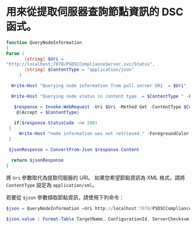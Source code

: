 # 用來從提取伺服器查詢節點資訊的 DSC 函式。

```powershell
function QueryNodeInformation
{
Param (      
       [string] $Uri =
"http://localhost:7070/PSDSCComplianceServer.svc/Status",                         
       [string] $ContentType = "application/json"           
     )

  Write-Host "Querying node information from pull server URI  = $Uri" -ForegroundColor Green

  Write-Host "Querying node status in content type  = $ContentType " -ForegroundColor Green

   $response = Invoke-WebRequest -Uri $Uri -Method Get -ContentType $ContentType -UseDefaultCredentials -Headers 
    @{Accept = $ContentType}

   if($response.StatusCode -ne 200)
 {
     Write-Host "node information was not retrieved." -ForegroundColor Red
 }

 $jsonResponse = ConvertFrom-Json $response.Content

  return $jsonResponse
}
```

將 `Uri` 參數取代為提取伺服器的 URI。 如果您希望節點資訊為 XML 格式，請將 `ContentType` 設定為 `application/xml`。

若要從 `$json` 參數擷取節點資訊，請使用下列命令：

```powershell
$json = QueryNodeInformation –Uri http://localhost:7070/PSDSCComplianceServer.svc/Status 

$json.value | Format-Table TargetName, ConfigurationId, ServerChecksum, NodeCompliant, LastComplianceTime, StatusCode
```
<!--HONumber=Feb16_HO4-->
